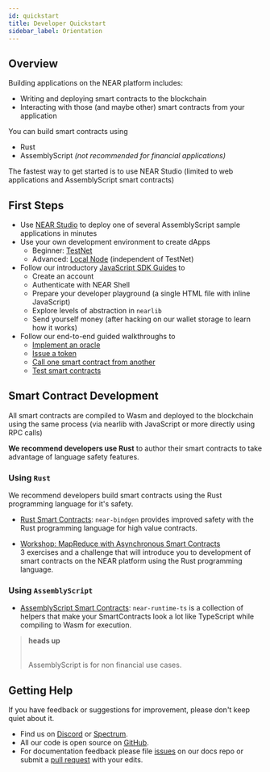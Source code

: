 ```yaml
---
id: quickstart
title: Developer Quickstart
sidebar_label: Orientation
---
```


## Overview

Building applications on the NEAR platform includes:
- Writing and deploying smart contracts to the blockchain
- Interacting with those (and maybe other) smart contracts from your application

You can build smart contracts using
- Rust
- AssemblyScript *(not recommended for financial applications)*

The fastest way to get started is to use NEAR Studio (limited to web applications and AssemblyScript smart contracts)

## First Steps

- Use [NEAR Studio](http://near.dev/) to deploy one of several AssemblyScript sample applications in minutes
- Use your own development environment to create dApps
  - Beginner: [TestNet](/docs/local-setup/local-dev-testnet)
  - Advanced: [Local Node](/docs/local-setup/local-dev-node) (independent of TestNet)
- Follow our introductory [JavaScript SDK Guides](/docs/roles/developer/examples/nearlib/guides) to
  - Create an account
  - Authenticate with NEAR Shell
  - Prepare your developer playground (a single HTML file with inline JavaScript)
  - Explore levels of abstraction in `nearlib`
  - Send yourself money (after hacking on our wallet storage to learn how it works)
- Follow our end-to-end guided walkthroughs to
  - [Implement an oracle](/docs/tutorials/zero-to-hero)
  - [Issue a token](/docs/tutorials/token)
  - [Call one smart contract from another](/docs/tutorials/how-to-write-contracts-that-talk-to-each-other)
  - [Test smart contracts](/docs/tutorials/test-your-smart-contracts)


## Smart Contract Development

All smart contracts are compiled to Wasm and deployed to the blockchain using the same process (via nearlib with JavaScript or more directly using RPC calls)

**We recommend developers use Rust** to author their smart contracts to take advantage of language safety features.


### Using `Rust`

We recommend developers build smart contracts using the Rust programming language for it's safety.

- [Rust Smart Contracts](/docs/near-bindgen/near-bindgen): `near-bindgen` provides improved safety with the Rust programming language for high value contracts.

- [Workshop: MapReduce with Asynchronous Smart Contracts](https://github.com/nearprotocol/workshop)  \
  3 exercises and a challenge that will introduce you to development of smart contracts on the NEAR platform using the Rust programming language.



### Using `AssemblyScript`

- [AssemblyScript Smart Contracts](/docs/roles/developer/contracts-intro): `near-runtime-ts` is a collection of helpers that make your SmartContracts look a lot like TypeScript while compiling to Wasm for execution.

<blockquote class="warning">
<strong>heads up</strong><br><br>

AssemblyScript is for non financial use cases.

</blockquote>

## Getting Help

If you have feedback or suggestions for improvement, please don't keep quiet about it.

- Find us on [Discord](http://near.chat) or [Spectrum](https://spectrum.chat/near).
- All our code is open source on [GitHub](https://github.com/nearprotocol).
- For documentation feedback please file [issues](https://github.com/nearprotocol/docs/issues) on our docs repo or submit a [pull request](https://github.com/nearprotocol/docs/pulls) with your edits.
